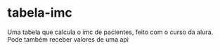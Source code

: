 # tabela-imc
Uma tabela que calcula o imc de pacientes, feito com o curso da alura. Pode também receber valores de uma api
